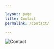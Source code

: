 ```yaml
---

layout: page
title: Contact
permalink: /contact/

---
```


![Contact](https://www.seti.org/sites/default/files/contact-movie.jpg)
